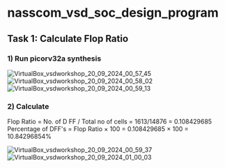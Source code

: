# nasscom_vsd_soc_design_program
## Task 1: Calculate Flop Ratio
### 1) Run picorv32a synthesis

![VirtualBox_vsdworkshop_20_09_2024_00_57_45](https://github.com/user-attachments/assets/7562decc-85a9-4eb8-8811-572882786f28)
![VirtualBox_vsdworkshop_20_09_2024_00_58_02](https://github.com/user-attachments/assets/040a1989-3ce4-4eb7-bff4-d65d22a535aa)
![VirtualBox_vsdworkshop_20_09_2024_00_59_13](https://github.com/user-attachments/assets/d8110402-b2b0-4cc5-b82a-c59d4285b496)

### 2) Calculate  
   Flop Ratio = No. of D FF / Total no of cells = 1613/14876 = 0.108429685  
   Percentage of DFF's = Flop Ratio × 100 = 0.108429685 × 100 = 10.84296854%  

![VirtualBox_vsdworkshop_20_09_2024_00_59_37](https://github.com/user-attachments/assets/f4efed35-fb49-4456-9127-c90aeb5a03a9)
![VirtualBox_vsdworkshop_20_09_2024_01_00_03](https://github.com/user-attachments/assets/587fedd5-5f16-4369-8ee1-1e0c77a016a8)
